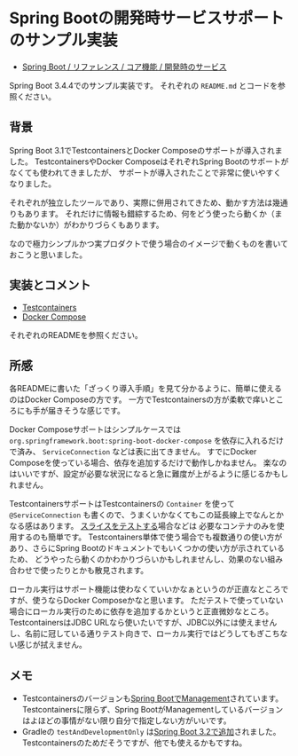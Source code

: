 # Spring Bootの開発時サービスサポートのサンプル実装

- [Spring Boot / リファレンス / コア機能 / 開発時のサービス](https://spring.pleiades.io/spring-boot/reference/features/dev-services.html)

Spring Boot 3.4.4でのサンプル実装です。
それぞれの `README.md` とコードを参照ください。

## 背景

Spring Boot 3.1でTestcontainersとDocker Composeのサポートが導入されました。
TestcontainersやDocker ComposeはそれぞれSpring Bootのサポートがなくても使われてきましたが、
サポートが導入されたことで非常に使いやすくなりました。

それぞれが独立したツールであり、実際に併用されてきため、動かす方法は幾通りもあります。
それだけに情報も錯綜するため、何をどう使ったら動くか（また動かないか）がわかりづらくもあります。

なので極力シンプルかつ実プロダクトで使う場合のイメージで動くものを書いておこうと思いました。

## 実装とコメント

- [Testcontainers](./testcontainers)
- [Docker Compose](./docker-compose)

それぞれのREADMEを参照ください。

## 所感

各READMEに書いた「ざっくり導入手順」を見て分かるように、簡単に使えるのはDocker Composeの方です。
一方でTestcontainersの方が柔軟で痒いところにも手が届きそうな感じです。

Docker Composeサポートはシンプルケースでは `org.springframework.boot:spring-boot-docker-compose` を依存に入れるだけで済み、 `ServiceConnection` などは表に出てきません。
すでにDocker Composeを使っている場合、依存を追加するだけで動作しかねません。
楽なのはいいですが、設定が必要な状況になると急に難度が上がるように感じるかもしれません。

TestcontainersサポートはTestcontainersの `Container` を使って `@ServiceConnection` も書くので、うまくいかなくてもこの延長線上でなんとかなる感はあります。
[スライスをテストする](https://spring.pleiades.io/spring-boot/reference/testing/spring-boot-applications.html#testing.spring-boot-applications.autoconfigured-tests)場合などは
必要なコンテナのみを使用するのも簡単です。
Testcontainers単体で使う場合でも複数通りの使い方があり、さらにSpring Bootのドキュメントでもいくつかの使い方が示されているため、
どうやったら動くのかわかりづらいかもしれませんし、効果のない組み合わせで使ったりとかも散見されます。

ローカル実行はサポート機能は使わなくていいかなぁというのが正直なところですが、使うならDocker Composeかなと思います。
ただテストで使っていない場合にローカル実行のために依存を追加するかというと正直微妙なところ。
TestcontainersはJDBC URLなら使いたいですが、JDBC以外には使えませんし、名前に冠している通りテスト向きで、ローカル実行ではどうしてもぎこちない感じが拭えません。

## メモ

- Testcontainersのバージョンも[Spring BootでManagement](https://github.com/spring-projects/spring-boot/wiki/Spring-Boot-3.1-Release-Notes#dependency-management-for-testcontainers)されています。Testcontainersに限らず、Spring BootがManagementしているバージョンはよほどの事情がない限り自分で指定しない方がいいです。
- Gradleの `testAndDevelopmentOnly` は[Spring Boot 3.2で追加](https://github.com/spring-projects/spring-boot/wiki/Spring-Boot-3.2-Release-Notes#testanddevelopmentonly-gradle-configuration)されました。Testcontainersのためだそうですが、他でも使えるかもですね。
